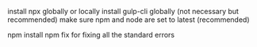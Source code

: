 install npx globally or locally
install gulp-cli globally (not necessary but recommended)
make sure npm and node are set to latest (recommended)

npm install
npm fix for fixing all the standard errors
